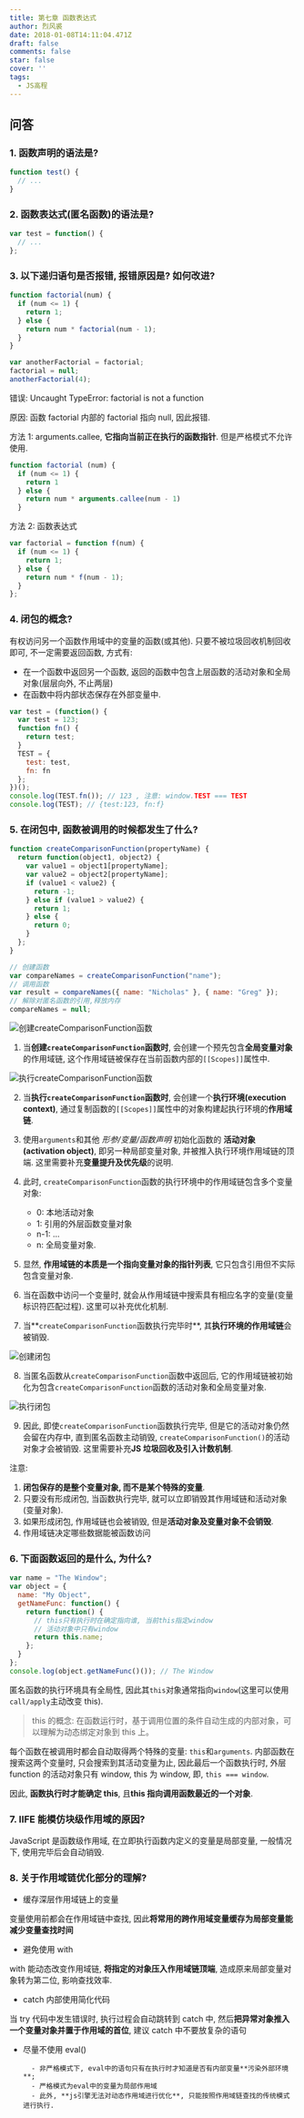 ```yaml
---
title: 第七章 函数表达式
author: 烈风裘
date: 2018-01-08T14:11:04.471Z
draft: false
comments: false
star: false
cover: ''
tags: 
  - JS高程
---
```


## 问答

### 1. 函数声明的语法是?

```js
function test() {
  // ...
}
```

### 2. 函数表达式(匿名函数)的语法是?

```js
var test = function() {
  // ...
};
```

### 3. 以下递归语句是否报错, 报错原因是? 如何改进?

```js
function factorial(num) {
  if (num <= 1) {
    return 1;
  } else {
    return num * factorial(num - 1);
  }
}

var anotherFactorial = factorial;
factorial = null;
anotherFactorial(4);
```

错误: Uncaught TypeError: factorial is not a function

原因: 函数 factorial 内部的 factorial 指向 null, 因此报错.

方法 1: arguments.callee, **它指向当前正在执行的函数指针**. 但是严格模式不允许使用.

```js
function factorial (num) {
  if (num <= 1) {
    return 1
  } else {
    return num * arguments.callee(num - 1)
  }
```

方法 2: 函数表达式

```js
var factorial = function f(num) {
  if (num <= 1) {
    return 1;
  } else {
    return num * f(num - 1);
  }
};
```

### 4. 闭包的概念?

有权访问另一个函数作用域中的变量的函数(或其他). 只要不被垃圾回收机制回收即可, 不一定需要返回函数, 方式有:

* 在一个函数中返回另一个函数, 返回的函数中包含上层函数的活动对象和全局对象(层层向外, 不止两层)
* 在函数中将内部状态保存在外部变量中.

```js
var test = (function() {
  var test = 123;
  function fn() {
    return test;
  }
  TEST = {
    test: test,
    fn: fn
  };
})();
console.log(TEST.fn()); // 123 , 注意: window.TEST === TEST
console.log(TEST); // {test:123, fn:f}
```

### 5. 在闭包中, 函数被调用的时候都发生了什么?

```js
function createComparisonFunction(propertyName) {
  return function(object1, object2) {
    var value1 = object1[propertyName];
    var value2 = object2[propertyName];
    if (value1 < value2) {
      return -1;
    } else if (value1 > value2) {
      return 1;
    } else {
      return 0;
    }
  };
}

// 创建函数
var compareNames = createComparisonFunction("name");
// 调用函数
var result = compareNames({ name: "Nicholas" }, { name: "Greg" });
// 解除对匿名函数的引用,释放内存
compareNames = null;
```

![创建createComparisonFunction函数](http://upload-images.jianshu.io/upload_images/2036128-301cd9d6e78ff86b.png?imageMogr2/auto-orient/strip%7CimageView2/2/w/1240)

1.  当**创建`createComparisonFunction`函数时**, 会创建一个预先包含**全局变量对象**的作用域链, 这个作用域链被保存在当前函数内部的`[[Scopes]]`属性中.

![执行createComparisonFunction函数](http://upload-images.jianshu.io/upload_images/2036128-6a26a491737f55a4.png?imageMogr2/auto-orient/strip%7CimageView2/2/w/1240)

2.  当**执行`createComparisonFunction`函数时**, 会创建一个**执行环境(execution context)**, 通过复制函数的`[[Scopes]]`属性中的对象构建起执行环境的**作用域链**.

3.  使用`arguments`和其他 _形参/变量/函数声明_ 初始化函数的 **活动对象(activation object)**, 即另一种局部变量对象, 并被推入执行环境作用域链的顶端. 这里需要补充**变量提升及优先级**的说明.

4.  此时, `createComparisonFunction`函数的执行环境中的作用域链包含多个变量对象:

    * 0: 本地活动对象
    * 1: 引用的外层函数变量对象
    * n-1: ...
    * n: 全局变量对象.

5.  显然, **作用域链的本质是一个指向变量对象的指针列表**, 它只包含引用但不实际包含变量对象.

6.  当在函数中访问一个变量时, 就会从作用域链中搜索具有相应名字的变量(变量标识符匹配过程). 这里可以补充优化机制.

7.  当**`createComparisonFunction`函数执行完毕时**, 其**执行环境的作用域链**会被销毁.

![创建闭包](http://upload-images.jianshu.io/upload_images/2036128-c107954d8c374586.png?imageMogr2/auto-orient/strip%7CimageView2/2/w/1240)

8.  当匿名函数从`createComparisonFunction`函数中返回后, 它的作用域链被初始化为包含`createComparisonFunction`函数的活动对象和全局变量对象.

![执行闭包](http://upload-images.jianshu.io/upload_images/2036128-fdd6a7e0274f0778.png?imageMogr2/auto-orient/strip%7CimageView2/2/w/1240)

9.  因此, 即使`createComparisonFunction`函数执行完毕, 但是它的活动对象仍然会留在内存中, 直到匿名函数主动销毁, `createComparisonFunction()`的活动对象才会被销毁. 这里需要补充**JS 垃圾回收及引入计数机制**.

注意:

1.  **闭包保存的是整个变量对象, 而不是某个特殊的变量**.
2.  只要没有形成闭包, 当函数执行完毕, 就可以立即销毁其作用域链和活动对象(变量对象).
3.  如果形成闭包, 作用域链也会被销毁, 但是**活动对象及变量对象不会销毁**.
4.  作用域链决定哪些数据能被函数访问

### 6. 下面函数返回的是什么, 为什么?

```js
var name = "The Window";
var object = {
  name: "My Object",
  getNameFunc: function() {
    return function() {
      // this只有执行时在确定指向谁, 当前this指定window
      // 活动对象中只有window
      return this.name;
    };
  }
};
console.log(object.getNameFunc()()); // The Window
```

匿名函数的执行环境具有全局性, 因此其`this`对象通常指向`window`(这里可以使用`call/apply`主动改变 this).

> this 的概念: 在函数运行时，基于调用位置的条件自动生成的内部对象，可以理解为动态绑定对象到 this 上。

每个函数在被调用时都会自动取得两个特殊的变量: `this`和`arguments`. 内部函数在搜索这两个变量时, 只会搜索到其活动变量为止, 因此最后一个函数执行时, 外层 function 的活动对象只有 window, this 为 window, 即, `this === window`.

因此, **函数执行时才能确定 this**, 且**this 指向调用函数最近的一个对象**.

### 7. IIFE 能模仿块级作用域的原因?

JavaScript 是函数级作用域, 在立即执行函数内定义的变量是局部变量, 一般情况下, 使用完毕后会自动销毁.

### 8. 关于作用域链优化部分的理解?

* 缓存深层作用域链上的变量

变量使用前都会在作用域链中查找, 因此**将常用的跨作用域变量缓存为局部变量能减少变量查找时间**

* 避免使用 with

with 能动态改变作用域链, **将指定的对象压入作用域链顶端**, 造成原来局部变量对象转为第二位, 影响查找效率.

* catch 内部使用简化代码

当 try 代码中发生错误时, 执行过程会自动跳转到 catch 中, 然后**把异常对象推入一个变量对象并置于作用域的首位**, 建议 catch 中不要放复杂的语句

* 尽量不使用 eval()

      	- 非严格模式下, eval中的语句只有在执行时才知道是否有内部变量**污染外部环境**;
      	- 严格模式为eval中的变量为局部作用域
      	- 此外, **js引擎无法对动态作用域进行优化**, 只能按照作用域链查找的传统模式进行执行.
